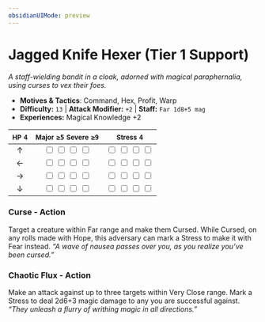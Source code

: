 ```yaml
---
obsidianUIMode: preview
---
```

# Jagged Knife Hexer (Tier 1 Support)

*A staff-wielding bandit in a cloak, adorned with magical paraphernalia, using curses to vex their foes.*

- **Motives & Tactics**: Command, Hex, Profit, Warp
- **Difficulty:** `13` | **Attack Modifier:** `+2` | **Staff:** `Far 1d8+5 mag`
- **Experiences:** Magical Knowledge +2

| <small>HP</small> `4` | <small>Major</small> `≥5` <small>Severe</small> `≥9` | <small>Stress</small> `4` |
|:-:|:-:|:-:|
| ↑ |  <input type="checkbox" unchecked id="3fad18f4"> <input type="checkbox" unchecked id="a9a02cc3"> <input type="checkbox" unchecked id="479be9e9"> <input type="checkbox" unchecked id="892fb8a2"> |  <input type="checkbox" unchecked id="a5e1553a"> <input type="checkbox" unchecked id="dabd97c6"> <input type="checkbox" unchecked id="82f93d27"> <input type="checkbox" unchecked id="97c4f0bf"> |
| ← |  <input type="checkbox" unchecked id="93290659"> <input type="checkbox" unchecked id="8d21dced"> <input type="checkbox" unchecked id="c0769256"> <input type="checkbox" unchecked id="2481f31a"> |  <input type="checkbox" unchecked id="ca13631a"> <input type="checkbox" unchecked id="b5cbb94a"> <input type="checkbox" unchecked id="51f66b3e"> <input type="checkbox" unchecked id="75d295b8"> |
| → |  <input type="checkbox" unchecked id="9ee4ef28"> <input type="checkbox" unchecked id="bbb214fd"> <input type="checkbox" unchecked id="d411ec92"> <input type="checkbox" unchecked id="2cbed345"> |  <input type="checkbox" unchecked id="48e8c4f2"> <input type="checkbox" unchecked id="4dd62050"> <input type="checkbox" unchecked id="0bcbf440"> <input type="checkbox" unchecked id="7d0cdb5a"> |
| ↓ |  <input type="checkbox" unchecked id="6d020df2"> <input type="checkbox" unchecked id="1304d2b2"> <input type="checkbox" unchecked id="aa779c18"> <input type="checkbox" unchecked id="ccb19f81"> |  <input type="checkbox" unchecked id="f85aeb23"> <input type="checkbox" unchecked id="be8c0abf"> <input type="checkbox" unchecked id="0b8fd9eb"> <input type="checkbox" unchecked id="0ff1136f"> |

### Curse - Action

Target a creature within Far range and make them Cursed. While Cursed, on any rolls made with Hope, this adversary can mark a Stress to make it with Fear instead. *“A wave of nausea passes over you, as you realize you’ve been cursed.”*

### Chaotic Flux - Action

Make an attack against up to three targets within Very Close range. Mark a Stress to deal 2d6+3 magic damage to any you are successful against. *“They unleash a flurry of writhing magic in all directions.”*
